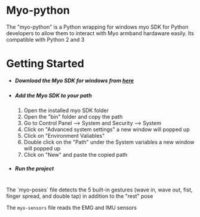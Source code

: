 # Myo-python
The "myo-python" is a Python wrapping for windows myo SDK for Python developers to allow them to interact with Myo armband hardaware easily. Its compatible with Python 2 and 3

# Getting Started
* ##### Download the Myo SDK for windows from [here](https://drive.google.com/open?id=1W9d6LjeIR_TAojWxxZov8X5kI3qDDEh4)
* ##### Add the Myo SDK to your path
    1. Open the installed myo SDK folder
    2. 	Open the "bin" folder and copy the path
    3. 	Go to Control Panel --> System and Security --> System
    4. 	Click on "Advanced system settings" a new window will popped up
    5. 	Click on "Environment Valiables"
    6. 	Double click on the "Path" under the System variables a new window will popped up
    7. 	Click on "New" and paste the copied path
* ##### Run the project
<br>
The `myo-poses` file detects the 5 built-in gestures (wave in, wave out, fist, finger spread, and double tap) in addition to the "rest" pose

The `myo-sensors` file reads the EMG and IMU sensors
